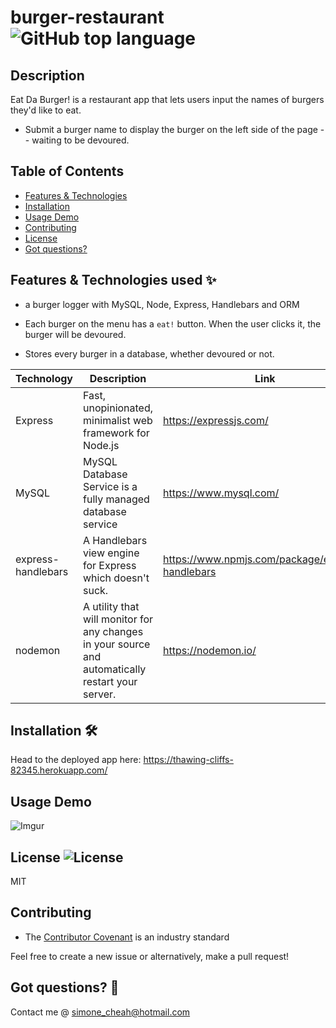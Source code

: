 # burger-restaurant ![GitHub top language](https://img.shields.io/github/languages/top/smcheah/burger-restaurant)

## Description <!-- omit in toc -->

Eat Da Burger! is a restaurant app that lets users input the names of burgers they'd like to eat.

-   Submit a burger name to display the burger on the left side of the page -- waiting to be devoured.

## Table of Contents

-   [Features & Technologies](#features--technologies-used-sparkles)
-   [Installation](#installation-hammer_and_wrench)
-   [Usage Demo](#usage-demo)
-   [Contributing](#contributing)
-   [License](#license-)
-   [Got questions?](#got-questions-thinking)

## Features & Technologies used :sparkles:

-   a burger logger with MySQL, Node, Express, Handlebars and ORM

-   Each burger on the menu has a `eat!` button. When the user clicks it, the burger will be devoured.

-   Stores every burger in a database, whether devoured or not.

| Technology         | Description                                                                                       | Link                                             |
| ------------------ | ------------------------------------------------------------------------------------------------- | ------------------------------------------------ |
| Express            | Fast, unopinionated, minimalist web framework for Node.js                                         | https://expressjs.com/                           |
| MySQL              | MySQL Database Service is a fully managed database service                                        | https://www.mysql.com/                           |
| express-handlebars | A Handlebars view engine for Express which doesn't suck.                                          | https://www.npmjs.com/package/express-handlebars |
| nodemon            | A utility that will monitor for any changes in your source and automatically restart your server. | https://nodemon.io/                              |

## Installation :hammer_and_wrench:

Head to the deployed app here: https://thawing-cliffs-82345.herokuapp.com/

## Usage Demo

![Imgur](https://imgur.com/0OhcTbP.jpg)

## License ![License](https://img.shields.io/github/license/smcheah/burger-restaurant)

MIT

## Contributing

-   The [Contributor Covenant](https://www.contributor-covenant.org/) is an industry standard

Feel free to create a new issue or alternatively, make a pull request!

## Got questions? :thinking:

Contact me @ simone_cheah@hotmail.com
